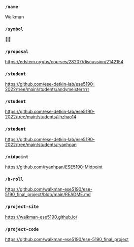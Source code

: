 ### `/name`
Walkman
### `/symbol`
🚶‍♂️
### `/proposal`
https://edstem.org/us/courses/28207/discussion/2142154
### `/student`
https://github.com/ese-detkin-lab/ese5190-2022/tree/main/students/andymeisterrrrr
### `/student`
https://github.com/ese-detkin-lab/ese5190-2022/tree/main/students/lihzhao14
### `/student`
https://github.com/ese-detkin-lab/ese5190-2022/tree/main/students/ryanhpan
### `/midpoint`
https://github.com/ryanhpan/ESE5190-Midpoint
### `/b-roll`
https://github.com/walkman-ese5190/ese-5190_final_project/blob/main/README.md
### `/project-site`
https://walkman-ese5190.github.io/
### `/project-code`
https://github.com/walkman-ese5190/ese-5190_final_project
